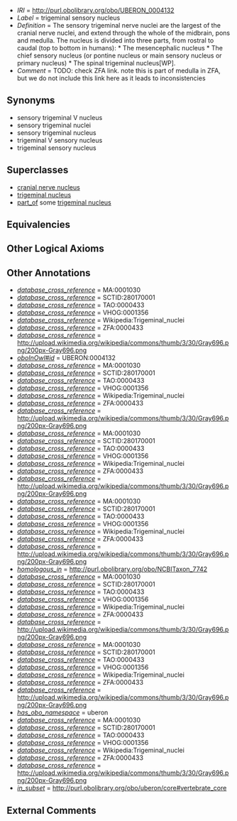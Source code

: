  * *IRI* = http://purl.obolibrary.org/obo/UBERON_0004132
 * *Label* = trigeminal sensory nucleus
 * *Definition* = The sensory trigeminal nerve nuclei are the largest of the cranial nerve nuclei, and extend through the whole of the midbrain, pons and medulla. The nucleus is divided into three parts, from rostral to caudal (top to bottom in humans): * The mesencephalic nucleus * The chief sensory nucleus (or pontine nucleus or main sensory nucleus or primary nucleus) * The spinal trigeminal nucleus[WP].
 * *Comment* = TODO: check ZFA link. note this is part of medulla in ZFA, but we do not include this link here as it leads to inconsistencies

## Synonyms

 * sensory trigeminal V nucleus
 * sensory trigeminal nuclei
 * sensory trigeminal nucleus
 * trigeminal V sensory nucleus
 * trigeminal sensory nucleus

## Superclasses

 * [cranial nerve nucleus](../../UBERON/26/UBERON_0000126.md)
 * [trigeminal nucleus](../../UBERON/25/UBERON_0002925.md)
 * [part_of](../../BFO/50/BFO_0000050.md) some [trigeminal nucleus](../../UBERON/25/UBERON_0002925.md)

## Equivalencies


## Other Logical Axioms


## Other Annotations

 * *[database_cross_reference](../../ef/oboInOwl#hasDbXref.md)* = MA:0001030
 * *[database_cross_reference](../../ef/oboInOwl#hasDbXref.md)* = SCTID:280170001
 * *[database_cross_reference](../../ef/oboInOwl#hasDbXref.md)* = TAO:0000433
 * *[database_cross_reference](../../ef/oboInOwl#hasDbXref.md)* = VHOG:0001356
 * *[database_cross_reference](../../ef/oboInOwl#hasDbXref.md)* = Wikipedia:Trigeminal_nuclei
 * *[database_cross_reference](../../ef/oboInOwl#hasDbXref.md)* = ZFA:0000433
 * *[database_cross_reference](../../ef/oboInOwl#hasDbXref.md)* = http://upload.wikimedia.org/wikipedia/commons/thumb/3/30/Gray696.png/200px-Gray696.png
 * *[oboInOwl#id](../../id/oboInOwl#id.md)* = UBERON:0004132
 * *[database_cross_reference](../../ef/oboInOwl#hasDbXref.md)* = MA:0001030
 * *[database_cross_reference](../../ef/oboInOwl#hasDbXref.md)* = SCTID:280170001
 * *[database_cross_reference](../../ef/oboInOwl#hasDbXref.md)* = TAO:0000433
 * *[database_cross_reference](../../ef/oboInOwl#hasDbXref.md)* = VHOG:0001356
 * *[database_cross_reference](../../ef/oboInOwl#hasDbXref.md)* = Wikipedia:Trigeminal_nuclei
 * *[database_cross_reference](../../ef/oboInOwl#hasDbXref.md)* = ZFA:0000433
 * *[database_cross_reference](../../ef/oboInOwl#hasDbXref.md)* = http://upload.wikimedia.org/wikipedia/commons/thumb/3/30/Gray696.png/200px-Gray696.png
 * *[database_cross_reference](../../ef/oboInOwl#hasDbXref.md)* = MA:0001030
 * *[database_cross_reference](../../ef/oboInOwl#hasDbXref.md)* = SCTID:280170001
 * *[database_cross_reference](../../ef/oboInOwl#hasDbXref.md)* = TAO:0000433
 * *[database_cross_reference](../../ef/oboInOwl#hasDbXref.md)* = VHOG:0001356
 * *[database_cross_reference](../../ef/oboInOwl#hasDbXref.md)* = Wikipedia:Trigeminal_nuclei
 * *[database_cross_reference](../../ef/oboInOwl#hasDbXref.md)* = ZFA:0000433
 * *[database_cross_reference](../../ef/oboInOwl#hasDbXref.md)* = http://upload.wikimedia.org/wikipedia/commons/thumb/3/30/Gray696.png/200px-Gray696.png
 * *[database_cross_reference](../../ef/oboInOwl#hasDbXref.md)* = MA:0001030
 * *[database_cross_reference](../../ef/oboInOwl#hasDbXref.md)* = SCTID:280170001
 * *[database_cross_reference](../../ef/oboInOwl#hasDbXref.md)* = TAO:0000433
 * *[database_cross_reference](../../ef/oboInOwl#hasDbXref.md)* = VHOG:0001356
 * *[database_cross_reference](../../ef/oboInOwl#hasDbXref.md)* = Wikipedia:Trigeminal_nuclei
 * *[database_cross_reference](../../ef/oboInOwl#hasDbXref.md)* = ZFA:0000433
 * *[database_cross_reference](../../ef/oboInOwl#hasDbXref.md)* = http://upload.wikimedia.org/wikipedia/commons/thumb/3/30/Gray696.png/200px-Gray696.png
 * *[homologous_in](../../core#homologous/in/core#homologous_in.md)* = http://purl.obolibrary.org/obo/NCBITaxon_7742
 * *[database_cross_reference](../../ef/oboInOwl#hasDbXref.md)* = MA:0001030
 * *[database_cross_reference](../../ef/oboInOwl#hasDbXref.md)* = SCTID:280170001
 * *[database_cross_reference](../../ef/oboInOwl#hasDbXref.md)* = TAO:0000433
 * *[database_cross_reference](../../ef/oboInOwl#hasDbXref.md)* = VHOG:0001356
 * *[database_cross_reference](../../ef/oboInOwl#hasDbXref.md)* = Wikipedia:Trigeminal_nuclei
 * *[database_cross_reference](../../ef/oboInOwl#hasDbXref.md)* = ZFA:0000433
 * *[database_cross_reference](../../ef/oboInOwl#hasDbXref.md)* = http://upload.wikimedia.org/wikipedia/commons/thumb/3/30/Gray696.png/200px-Gray696.png
 * *[database_cross_reference](../../ef/oboInOwl#hasDbXref.md)* = MA:0001030
 * *[database_cross_reference](../../ef/oboInOwl#hasDbXref.md)* = SCTID:280170001
 * *[database_cross_reference](../../ef/oboInOwl#hasDbXref.md)* = TAO:0000433
 * *[database_cross_reference](../../ef/oboInOwl#hasDbXref.md)* = VHOG:0001356
 * *[database_cross_reference](../../ef/oboInOwl#hasDbXref.md)* = Wikipedia:Trigeminal_nuclei
 * *[database_cross_reference](../../ef/oboInOwl#hasDbXref.md)* = ZFA:0000433
 * *[database_cross_reference](../../ef/oboInOwl#hasDbXref.md)* = http://upload.wikimedia.org/wikipedia/commons/thumb/3/30/Gray696.png/200px-Gray696.png
 * *[has_obo_namespace](../../ce/oboInOwl#hasOBONamespace.md)* = uberon
 * *[database_cross_reference](../../ef/oboInOwl#hasDbXref.md)* = MA:0001030
 * *[database_cross_reference](../../ef/oboInOwl#hasDbXref.md)* = SCTID:280170001
 * *[database_cross_reference](../../ef/oboInOwl#hasDbXref.md)* = TAO:0000433
 * *[database_cross_reference](../../ef/oboInOwl#hasDbXref.md)* = VHOG:0001356
 * *[database_cross_reference](../../ef/oboInOwl#hasDbXref.md)* = Wikipedia:Trigeminal_nuclei
 * *[database_cross_reference](../../ef/oboInOwl#hasDbXref.md)* = ZFA:0000433
 * *[database_cross_reference](../../ef/oboInOwl#hasDbXref.md)* = http://upload.wikimedia.org/wikipedia/commons/thumb/3/30/Gray696.png/200px-Gray696.png
 * *[in_subset](../../et/oboInOwl#inSubset.md)* = http://purl.obolibrary.org/obo/uberon/core#vertebrate_core

## External Comments

